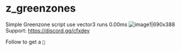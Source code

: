# z_greenzones
Simple Greenzone script use vector3 runs 0.00ms
![image1|690x388](https://cdn.discordapp.com/attachments/1135674087021223957/1143000801367830618/image.png)
Support: https://discord.gg/cfxdev




Follow to get a ``🍪`` 
